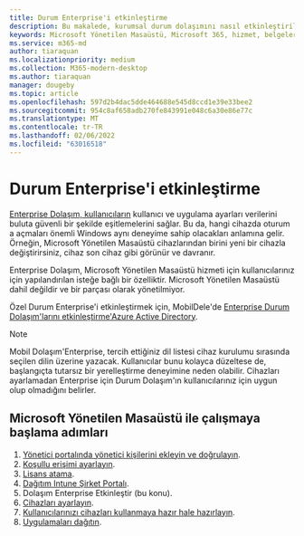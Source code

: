 ```yaml
---
title: Durum Enterprise'i etkinleştirme
description: Bu makalede, kurumsal durum dolaşımını nasıl etkinleştirilen açıklanmıştır
keywords: Microsoft Yönetilen Masaüstü, Microsoft 365, hizmet, belgeler
ms.service: m365-md
author: tiaraquan
ms.localizationpriority: medium
ms.collection: M365-modern-desktop
ms.author: tiaraquan
manager: dougeby
ms.topic: article
ms.openlocfilehash: 597d2b4dac5dde464688e545d8ccd1e39e33bee2
ms.sourcegitcommit: 954c8af658adb270fe843991e048c6a30e86e77c
ms.translationtype: MT
ms.contentlocale: tr-TR
ms.lasthandoff: 02/06/2022
ms.locfileid: "63016518"
---
```

# <a name="enable-enterprise-state-roaming"></a>Durum Enterprise'i etkinleştirme

[Enterprise Dolaşım, kullanıcıların](/azure/active-directory/devices/enterprise-state-roaming-overview) kullanıcı ve uygulama ayarları verilerini buluta güvenli bir şekilde eşitlemelerini sağlar. Bu da, hangi cihazda oturum a açmaları önemli Windows aynı deneyime sahip olacakları anlamına gelir. Örneğin, Microsoft Yönetilen Masaüstü cihazlarından birini yeni bir cihazla değiştirirsiniz, cihaz son cihaz gibi görünür ve davranır.

Enterprise Dolaşım, Microsoft Yönetilen Masaüstü hizmeti için kullanıcılarınız için yapılandırılan isteğe bağlı bir özelliktir. Microsoft Yönetilen Masaüstü dahil değildir ve bir parçası olarak yönetilmiyor.

Özel Durum Enterprise'i etkinleştirmek için, MobilDele'de [Enterprise Durum Dolaşım'larını etkinleştirme'Azure Active Directory](/azure/active-directory/devices/enterprise-state-roaming-enable).

>[!NOTE]
>Mobil Dolaşım'Enterprise, tercih ettiğiniz dil listesi cihaz kurulumu sırasında seçilen dilin üzerine yazacak. Kullanıcılar bunu kolayca düzeltese de, başlangıçta tutarsız bir yerelleştirme deneyimine neden olabilir. Cihazları ayarlamadan Enterprise için Durum Dolaşım'ın kullanıcılarınız için uygun olup olmadığını belirler.

## <a name="steps-to-get-started-with-microsoft-managed-desktop"></a>Microsoft Yönetilen Masaüstü ile çalışmaya başlama adımları

1. [Yönetici portalında yönetici kişilerini ekleyin ve doğrulayın](add-admin-contacts.md).
2. [Koşullu erişimi ayarlayın](conditional-access.md).
3. [Lisans atama](assign-licenses.md).
4. [Dağıtım Intune Şirket Portalı](company-portal.md).
5. Dolaşım Enterprise Etkinleştir (bu konu).
6. [Cihazları ayarlayın](set-up-devices.md).
7. [Kullanıcılarınızı cihazları kullanmaya hazır hale hazırlayın](get-started-devices.md).
8. [Uygulamaları dağıtın](deploy-apps.md).
